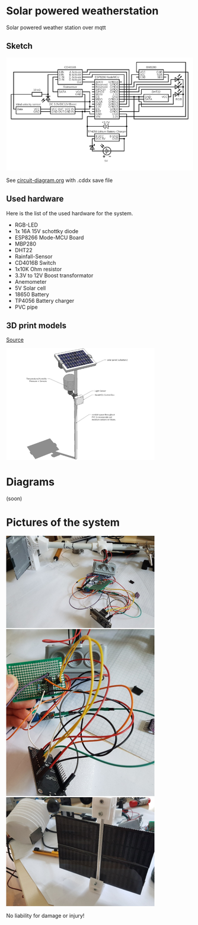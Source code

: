 # Solar powered weatherstation
Solar powered weather station over mqtt

## Sketch
![alt text](https://github.com/poetter-sebastian/Solar-Weatherstation/blob/main/img/circuit.png "Sketch of the system")

See [circuit-diagram.org](https://www.circuit-diagram.org/editor/) with .cddx save file

## Used hardware
Here is the list of the used hardware for the system.
* RGB-LED
* 1x 16A 15V schottky diode
* ESP8266 Mode-MCU Board
* MBP280
* DHT22
* Rainfall-Sensor
* CD4016B Switch
* 1x10K Ohm resistor
* 3.3V to 12V Boost transformator
* Anemometer
* 5V Solar cell
* 18650 Battery
* TP4056 Battery charger
* PVC pipe

## 3D print models
[Source](https://www.thingiverse.com/thing:1985125)

<img src="https://github.com/poetter-sebastian/Solar-Weatherstation/blob/main/img/preview.jpg" width="400">

# Diagrams
(soon)

# Pictures of the system
<img src="https://github.com/poetter-sebastian/Solar-Weatherstation/blob/main/img/1.jpg" width="400">
<img src="https://github.com/poetter-sebastian/Solar-Weatherstation/blob/main/img/2.jpg" width="400">
<img src="https://github.com/poetter-sebastian/Solar-Weatherstation/blob/main/img/3.jpg" width="400">

No liability for damage or injury!
